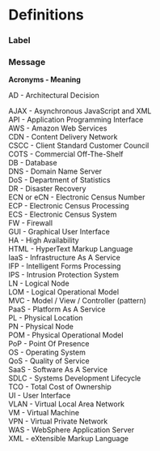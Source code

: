 

# Definitions

### Label





### Message


<b>Acronyms - Meaning
</b><div>AD - Architectural Decision
</div><div>AJAX - Asynchronous JavaScript and XML
</div><div>API - Application Programming Interface
</div><div>AWS - Amazon Web Services
</div><div>CDN - Content Delivery Network
</div><div>CSCC - Client Standard Customer Council
</div><div>COTS - Commercial Off-The-Shelf
</div><div>DB - Database
</div><div>DNS - Domain Name Server
</div><div>DoS - Department of Statistics
</div><div>DR - Disaster Recovery
</div><div>ECN or eCN - Electronic Census Number
</div><div>ECP - Electronic Census Processing
</div><div>ECS - Electronic Census System
</div><div>FW - Firewall
</div><div>GUI - Graphical User Interface
</div><div>HA - High Availability
</div><div>HTML - HyperText Markup Language
</div><div>IaaS - Infrastructure As A Service
</div><div>IFP - Intelligent Forms Processing
</div><div>IPS - Intrusion Protection System
</div><div>LN - Logical Node
</div><div>LOM - Logical Operational Model
</div><div>MVC - Model / View / Controller (pattern)
</div><div>PaaS - Platform As A Service
</div><div>PL - Physical Location
</div><div>PN - Physical Node
</div><div>POM - Physical Operational Model
</div><div>PoP - Point Of Presence
</div><div>OS - Operating System
</div><div>QoS - Quality of Service
</div><div>SaaS - Software As A Service
</div><div>SDLC - Systems Development Lifecycle
</div><div>TCO - Total Cost of Ownership
</div><div>UI - User Interface
</div><div>VLAN - Virtual Local Area Network
</div><div>VM - Virtual Machine
</div><div>VPN - Virtual Private Network
</div><div>WAS - WebSphere Application Server
</div><div>XML - eXtensible Markup Language
</div><div><br></div>

